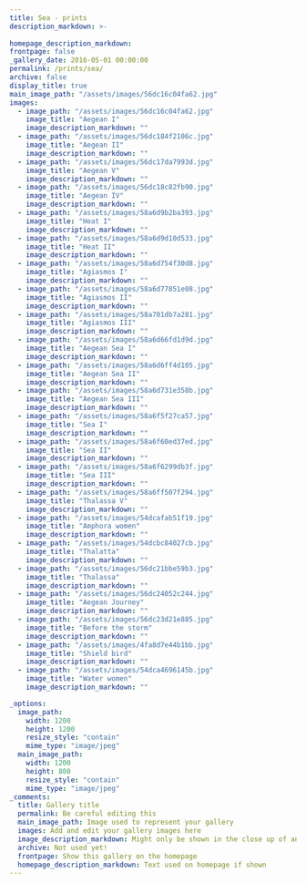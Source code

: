 ```yaml
---
title: Sea - prints
description_markdown: >-
  
homepage_description_markdown: 
frontpage: false
_gallery_date: 2016-05-01 00:00:00
permalink: /prints/sea/
archive: false
display_title: true
main_image_path: "/assets/images/56dc16c04fa62.jpg"
images:
  - image_path: "/assets/images/56dc16c04fa62.jpg"
    image_title: "Aegean I"
    image_description_markdown: ""
  - image_path: "/assets/images/56dc184f2106c.jpg"
    image_title: "Aegean II"
    image_description_markdown: ""
  - image_path: "/assets/images/56dc17da7993d.jpg"
    image_title: "Aegean V"
    image_description_markdown: ""
  - image_path: "/assets/images/56dc18c82fb90.jpg"
    image_title: "Aegean IV"
    image_description_markdown: ""
  - image_path: "/assets/images/58a6d9b2ba393.jpg"
    image_title: "Heat I"
    image_description_markdown: ""
  - image_path: "/assets/images/58a6d9d10d533.jpg"
    image_title: "Heat II"
    image_description_markdown: ""
  - image_path: "/assets/images/58a6d754f30d8.jpg"
    image_title: "Agiasmos I"
    image_description_markdown: ""
  - image_path: "/assets/images/58a6d77851e08.jpg"
    image_title: "Agiasmos II"
    image_description_markdown: ""
  - image_path: "/assets/images/58a701db7a281.jpg"
    image_title: "Agiasmos III"
    image_description_markdown: ""
  - image_path: "/assets/images/58a6d66fd1d9d.jpg"
    image_title: "Aegean Sea I"
    image_description_markdown: ""
  - image_path: "/assets/images/58a6d6ff4d105.jpg"
    image_title: "Aegean Sea II"
    image_description_markdown: ""
  - image_path: "/assets/images/58a6d731e358b.jpg"
    image_title: "Aegean Sea III"
    image_description_markdown: ""
  - image_path: "/assets/images/58a6f5f27ca57.jpg"
    image_title: "Sea I"
    image_description_markdown: ""
  - image_path: "/assets/images/58a6f60ed37ed.jpg"
    image_title: "Sea II"
    image_description_markdown: ""
  - image_path: "/assets/images/58a6f6299db3f.jpg"
    image_title: "Sea III"
    image_description_markdown: ""
  - image_path: "/assets/images/58a6ff507f294.jpg"
    image_title: "Thalassa V"
    image_description_markdown: ""
  - image_path: "/assets/images/54dcafab51f19.jpg"
    image_title: "Amphora women"
    image_description_markdown: ""
  - image_path: "/assets/images/54dcbc84027cb.jpg"
    image_title: "Thalatta"
    image_description_markdown: ""
  - image_path: "/assets/images/56dc21bbe59b3.jpg"
    image_title: "Thalassa"
    image_description_markdown: ""
  - image_path: "/assets/images/56dc24052c244.jpg"
    image_title: "Aegean Journey"
    image_description_markdown: ""
  - image_path: "/assets/images/56dc23d21e885.jpg"
    image_title: "Before the storm"
    image_description_markdown: ""
  - image_path: "/assets/images/4fa8d7e44b1bb.jpg"
    image_title: "Shield bird"
    image_description_markdown: ""
  - image_path: "/assets/images/54dca4696145b.jpg"
    image_title: "Water women"
    image_description_markdown: ""

_options:
  image_path:
    width: 1200
    height: 1200
    resize_style: "contain"
    mime_type: "image/jpeg"
  main_image_path:
    width: 1200
    height: 800
    resize_style: "contain"
    mime_type: "image/jpeg"
_comments:
  title: Gallery title
  permalink: Be careful editing this
  main_image_path: Image used to represent your gallery
  images: Add and edit your gallery images here
  image_description_markdown: Might only be shown in the close up of an image
  archive: Not used yet!
  frontpage: Show this gallery on the homepage
  homepage_description_markdown: Text used on homepage if shown
---
```

